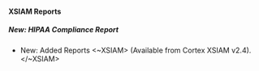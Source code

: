 
#### XSIAM Reports

##### New: HIPAA Compliance Report

- New: Added Reports <~XSIAM> (Available from Cortex XSIAM v2.4).</~XSIAM>
